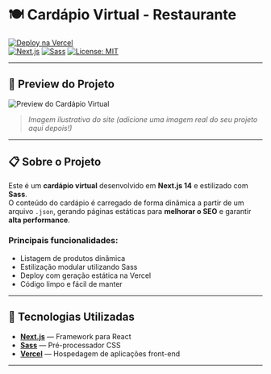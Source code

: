 # 🍽️ Cardápio Virtual - Restaurante

[![Deploy na Vercel](https://img.shields.io/badge/Deploy-Vercel-000?style=for-the-badge&logo=vercel&logoColor=white)](https://seu-site.vercel.app)  
[![Next.js](https://img.shields.io/badge/Next.js-000?style=for-the-badge&logo=next.js&logoColor=white)](https://nextjs.org/) 
[![Sass](https://img.shields.io/badge/Sass-CC6699?style=for-the-badge&logo=sass&logoColor=white)](https://sass-lang.com/)
[![License: MIT](https://img.shields.io/badge/license-MIT-green?style=for-the-badge)](LICENSE)

---

## 📸 Preview do Projeto

![Preview do Cardápio Virtual](./public/imagens/preview.png)

> *Imagem ilustrativa do site (adicione uma imagem real do seu projeto aqui depois!)*

---

## 📋 Sobre o Projeto

Este é um **cardápio virtual** desenvolvido em **Next.js 14** e estilizado com **Sass**.  
O conteúdo do cardápio é carregado de forma dinâmica a partir de um arquivo `.json`, gerando páginas estáticas para **melhorar o SEO** e garantir **alta performance**.

### Principais funcionalidades:
- Listagem de produtos dinâmica
- Estilização modular utilizando Sass
- Deploy com geração estática na Vercel
- Código limpo e fácil de manter

---

## 🚀 Tecnologias Utilizadas

- **[Next.js](https://nextjs.org/)** — Framework para React
- **[Sass](https://sass-lang.com/)** — Pré-processador CSS
- **[Vercel](https://vercel.com/)** — Hospedagem de aplicações front-end

---

